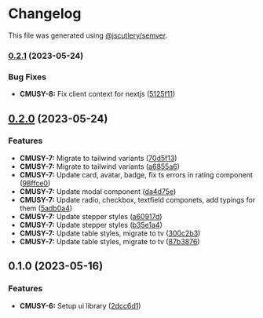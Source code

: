 # Changelog

This file was generated using [@jscutlery/semver](https://github.com/jscutlery/semver).

### [0.2.1](https://github.com/yaroslav-kulpan/CMuSy/compare/cmusy-ui-0.2.0...cmusy-ui-0.2.1) (2023-05-24)


### Bug Fixes

* **CMUSY-8:** Fix client context for  nextjs ([5125f11](https://github.com/yaroslav-kulpan/CMuSy/commit/5125f11d1a67760ca11d7699c6260768d59e879e))

## [0.2.0](https://github.com/yaroslav-kulpan/CMuSy/compare/cmusy-ui-0.1.0...cmusy-ui-0.2.0) (2023-05-24)


### Features

* **CMUSY-7:** Migrate to tailwind variants ([70d5f13](https://github.com/yaroslav-kulpan/CMuSy/commit/70d5f13c29816840945d0a7ec9c4df0689ab6844))
* **CMUSY-7:** Migrate to tailwind variants ([a6855a6](https://github.com/yaroslav-kulpan/CMuSy/commit/a6855a6aaae3dbf3cf9138fcbf7397f69dadd7ed))
* **CMUSY-7:** Update card, avatar, badge, fix ts errors in rating component ([98ffce0](https://github.com/yaroslav-kulpan/CMuSy/commit/98ffce061459b89f75ed9cb50b0c36f3544cc898))
* **CMUSY-7:** Update modal component ([da4d75e](https://github.com/yaroslav-kulpan/CMuSy/commit/da4d75ea74a53fe0eeed27323b1a90d5213ac4e9))
* **CMUSY-7:** Update radio, checkbox, textfield componets, add typings for them ([5adb0a4](https://github.com/yaroslav-kulpan/CMuSy/commit/5adb0a449c3a8e261f443653829cf8f0b904839a))
* **CMUSY-7:** Update stepper styles ([a60917d](https://github.com/yaroslav-kulpan/CMuSy/commit/a60917db09c53ddb4ff22a792d4ff6ac0df12ccc))
* **CMUSY-7:** Update stepper styles ([b35e1a4](https://github.com/yaroslav-kulpan/CMuSy/commit/b35e1a467e60c4cb272b2955b37b09b932a58463))
* **CMUSY-7:** Update table styles, migrate to tv ([300c2b3](https://github.com/yaroslav-kulpan/CMuSy/commit/300c2b3645445c4de5b97d905b72689d0df5942d))
* **CMUSY-7:** Update table styles, migrate to tv ([87b3876](https://github.com/yaroslav-kulpan/CMuSy/commit/87b387640e37e189c657cc150ee6c9c0e3d53062))

## 0.1.0 (2023-05-16)


### Features

* **CMUSY-6:** Setup ui library ([2dcc6d1](https://github.com/yaroslav-kulpan/CMuSy/commit/2dcc6d129f5c56b603859e7497c362120ec83a8a))
